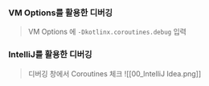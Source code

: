 ### VM Options를 활용한 디버깅
> VM Options 에 `-Dkotlinx.coroutines.debug` 입력

### IntelliJ를 활용한 디버깅 
> 디버깅 창에서 Coroutines 체크 
![[00_IntelliJ Idea.png]]
